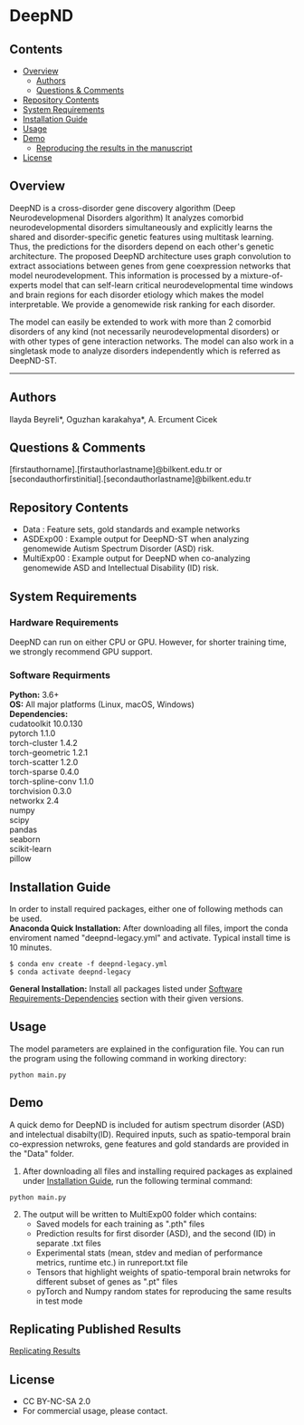 # DeepND 
## Contents
- [Overview](https://github.com/ciceklab/DeepND#overview)
    - [Authors](https://github.com/ciceklab/DeepND#authors)
    - [Questions & Comments](https://github.com/ciceklab/DeepND#questions--comments)
- [Repository Contents](https://github.com/ciceklab/DeepND#repository-contents)
- [System Requirements](https://github.com/ciceklab/DeepND#system-requirments)
- [Installation Guide](https://github.com/ciceklab/DeepND#installation-guide)
- [Usage](https://github.com/ciceklab/DeepND#usage)
- [Demo](https://github.com/ciceklab/DeepND#demo)
    - [Reproducing the results in the manuscript](https://github.com/ciceklab/DeepND#reproducing-the-results-given-in-the-manuscript)
- [License](https://github.com/ciceklab/DeepND#license)

## Overview

DeepND is a cross-disorder gene discovery algorithm (Deep Neurodevelopmenal Disorders algorithm) It analyzes comorbid neurodevelopmental disorders simultaneously and explicitly learns the shared and disorder-specific genetic features using multitask learning. Thus, the predictions for the disorders depend on each other's genetic architecture. The proposed DeepND architecture uses graph convolution to extract associations between genes from gene coexpression networks that model neurodevelopment. This information is processed by a mixture-of-experts model that can self-learn critical neurodevelopmental time windows and brain regions for each disorder etiology which makes the model interpretable. We provide a genomewide risk ranking for each disorder.

The model can easily be extended to work with more than 2 comorbid disorders of any kind (not necessarily neurodevelopmental disorders) or with other types of gene interaction networks. The model can also work in a singletask mode to analyze disorders independently which is referred as DeepND-ST.

---

## Authors

Ilayda Beyreli*, Oguzhan karakahya*, A. Ercument Cicek

## Questions & Comments 

[firstauthorname].[firstauthorlastname]@bilkent.edu.tr or <br>
[secondauthorfirstinitial].[secondauthorlastname]@bilkent.edu.tr

## Repository Contents
- Data : Feature sets, gold standards and example networks
- ASDExp00 : Example output for DeepND-ST when analyzing genomewide Autism Spectrum Disorder (ASD) risk.
- MultiExp00 : Example output for DeepND when co-analyzing genomewide ASD and Intellectual Disability (ID) risk.
## System Requirements
### Hardware Requirements

DeepND can run on either CPU or GPU. However, for shorter training time, we strongly recommend GPU support.

### Software Requirments
<b>Python:</b> 3.6+<br/>
<b>OS:</b> All major platforms (Linux, macOS, Windows)<br/>
<b>Dependencies:</b><br/>
cudatoolkit               10.0.130<br/>
pytorch                   1.1.0<br/>
torch-cluster             1.4.2<br/>
torch-geometric           1.2.1<br/>
torch-scatter             1.2.0<br/>
torch-sparse              0.4.0<br/>
torch-spline-conv         1.1.0<br/>
torchvision               0.3.0<br/>
networkx                  2.4<br/>
numpy<br/>
scipy<br/>
pandas<br/>
seaborn<br/>
scikit-learn<br/>
pillow<br/>

## Installation Guide

In order to install required packages, either one of following methods can be used. <br/>
<b>Anaconda Quick Installation:</b>  After downloading all files, import the conda enviroment named "deepnd-legacy.yml" and activate. Typical install time is 10 minutes. <br/>

```
$ conda env create -f deepnd-legacy.yml
$ conda activate deepnd-legacy
```

<b>General Installation:</b> Install all packages listed under [Software Requirements-Dependencies](https://github.com/ciceklab/DeepND#software-requirments) section with their given versions. 

## Usage

The model parameters are explained in the configuration file.
You can run the program using the following command in working directory:
```
python main.py
```

## Demo

A quick demo for DeepND is included for autism spectrum disorder (ASD) and intelectual disabilty(ID). Required inputs, such as spatio-temporal brain co-expression netwroks, gene features and gold standards are provided in the "Data" folder. 

1. After downloading all files and installing required packages as explained under [Installation Guide](https://github.com/ciceklab/DeepND#installation-guide), run the following terminal command:

```
python main.py
```

2. The output will be written to MultiExp00 folder which contains:
    - Saved models for each training as ".pth" files
    - Prediction results for first disorder (ASD), and the second (ID) in separate .txt files
    - Experimental stats (mean, stdev and median of performance metrics, runtime etc.) in runreport.txt file
    - Tensors that highlight weights of spatio-temporal brain netwroks for different subset of genes as ".pt" files
    - pyTorch and Numpy random states for reproducing the same results in test mode

## Replicating Published Results

[Replicating Results](https://github.com/ciceklab/DeepND/blob/master/replicate.md)

## License
- CC BY-NC-SA 2.0
- For commercial usage, please contact.
